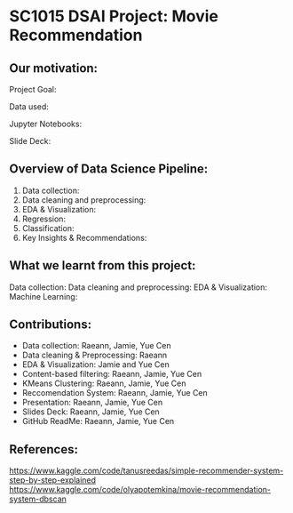 # SC1015 DSAI Project: Movie Recommendation
## Our motivation:


Project Goal:


Data used:

Jupyter Notebooks:

Slide Deck:

## Overview of Data Science Pipeline:
1. Data collection:
2. Data cleaning and preprocessing:
3. EDA & Visualization:
4. Regression:
5. Classification:
6. Key Insights & Recommendations:

## What we learnt from this project:
Data collection:
Data cleaning and preprocessing:
EDA & Visualization:
Machine Learning:

## Contributions:
- Data collection: Raeann, Jamie, Yue Cen
- Data cleaning & Preprocessing: Raeann
- EDA & Visualization: Jamie and Yue Cen
- Content-based filtering: Raeann, Jamie, Yue Cen
- KMeans Clustering: Raeann, Jamie, Yue Cen
- Reccomendation System: Raeann, Jamie, Yue Cen
- Presentation: Raeann, Jamie, Yue Cen
- Slides Deck: Raeann, Jamie, Yue Cen
- GitHub ReadMe: Raeann, Jamie, Yue Cen

## References:
https://www.kaggle.com/code/tanusreedas/simple-recommender-system-step-by-step-explained
https://www.kaggle.com/code/olyapotemkina/movie-recommendation-system-dbscan
